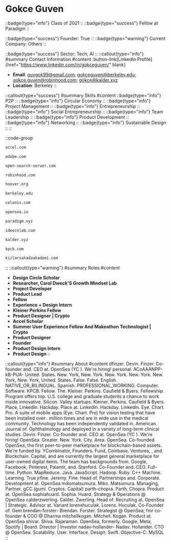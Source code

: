 # Gokce Guven
::badge{type="info"}
Class of 2021
::
::badge{type="success"}
Fellow at Paradigm
::

::badge{type="success"}
Founder: True
::
::badge{type="warning"}
Current Company: Others
::

::badge{type="success"}
Sector: Tech; AI
::
::callout{type="info"}
#summary
Contact Information
#content
:button-link[LinkedIn Profile]{href="https://www.linkedin.com/in/gokceguven/" blank}
- **Email**: guvgok99@gmail.com; gokceguven@berkeley.edu; gokce.guven@robinhood.com; gokce@kalder.xyz
- **Location**: Berkeley
::

::callout{type="success"}
#summary
Skills
#content
::badge{type="info"}
P2P
::
::badge{type="info"}
Circular Economy
::
::badge{type="info"}
Project Management
::
::badge{type="info"}
Entrepreneurship
::
::badge{type="info"}
Social Entrepreneurship
::
::badge{type="info"}
Team Leadership
::
::badge{type="info"}
Product Development
::
::badge{type="info"}
Networking
::
::badge{type="info"}
Sustainable Design
::
::

::code-group
```bash [Accel]
accel.com
```
```bash [Adobe Systems]
adobe.com
```
```bash [OpenSearchServer]
open-search-server.com
```
```bash [Robinhood]
robinhood.com
```
```bash [Hoover Institution at Stanford University]
hoover.org
```
```bash [UC Berkeley]
berkeley.edu
```
```bash [Celonis]
celonis.com
```
```bash [OpenSea]
opensea.io
```
```bash [Paradigm]
paradigm.xyz
```
```bash [IDEO CoLab Ventures]
ideocolab.com
```
```bash [Kalder]
kalder.xyz
```
```bash [Kleiner Perkins Caufield & Byers]
kpcb.com
```
```bash [Kızlar Sahada Akademi (Girls On The Field Academy)]
kizlarsahadaakademi.com
```
::
::callout{type="warning"}
#summary
Roles
#content
- **Design Circle Scholar**
- **Researcher, Carol Dweck'S Growth Mindset Lab**
- **Project Developer**
- **Product Lead**
- **Fellow**
- **Experience + Design Intern**
- **Kleiner Perkins Fellow**
- **Product Designer | Crypto**
- **Accel Scholar**
- **Summer User Experience Fellow And Makeathon Technologist | Crypto**
- **Product Designer**
- **Founder**
- **Product Design Intern**
- **Product Design**
::

::callout{type="info"}
#summary
About
#content
dfinzer. Devin. Finzer. Co-founder and. CEO at. OpenSea (YC ). We're hiring! personal. ACoAAANPP-kB-PUA- United. States. New. York, New. York. New. York. New. York. New. York, New. York, United. States. False. False. English. NATIVE_OR_BILINGUAL. Spanish. PROFESSIONAL_WORKING. Computer. Software. KPCB. Fellow. The. Kleiner. Perkins. Caufield & Byers. Fellowship. Program offers top. U.S. college and graduate students a chance to work inside innovative. Silicon. Valley startups. Kleiner. Perkins. Caufield & Byers. Place, LinkedIn. Hackday. Place at. LinkedIn. Hackday. LinkedIn. Eye. Chart. Pro. A suite of mobile apps (Eye. Chart. Pro) for vision testing that have been installed over . million times and are in wide use in the medical community. Technology has been independently validated in. American. Journal of. Ophthalmology and deployed in a variety of long-term clinical studies. Devin. Finzer. Co-founder and. CEO at. OpenSea (YC ). We're hiring! OpenSea. Greater. New. York. City. Area. OpenSea. Co-founded. OpenSea, the first peer-to-peer marketplace for blockchain-based assets. We're funded by. YCombinator, Founders. Fund, Coinbase. Ventures, , and. Blockchain. Capital, and are currently the largest general marketplace for user-owned digital items. The team has backgrounds from. Google, Facebook, Pinterest, Palantir, and. Stanford. Co-Founder and. CEO. Full-time. Python. MapReduce. Java. JavaScript. Hadoop. Ruby. C++ Machine. Learning. True jrfine. Jeremy. Fine. Head of. Partnerships and. Corporate. Development at. OpenSea mikomatsumura. Miko. Matsumura. Managing. Partner, gCC (gumi. Cryptos. Capital) parth-chopra. Parth. Chopra. Product at. OpenSea sophiahuard. Sophia. Huard. Strategy & Operations @ OpenSea calderzwerling. Calder. Zwerling. Head of. Recruiting at. OpenSea | Strategic. Advisor at. Variant lorenshuculak. Lorens. Huculak. Co-Founder of. Gem brendan-forster- Brendan. Forster. Strategist @ OpenSea; fmr co-founder & COO @ Dharma mitchellkogan. Mitchell. Kogan. Product at. OpenSea shivar. Shiva. Rajaraman. OpenSea, formerly. Google, Meta, Spotify | Board. Director | Investor nadav-hollander- Nadav. Hollander. CTO @ OpenSea. Scalability. User. Interface. Design. Swift. Objective-C. MySQL
::

